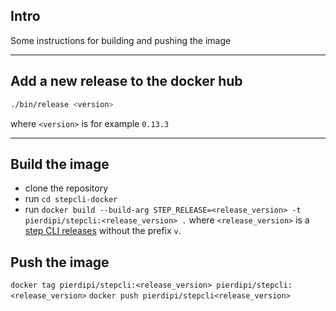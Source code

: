## Intro

Some instructions for building and pushing the image

---
## Add a new release to the docker hub
```bash
./bin/release <version>
```
where `<version>` is for example `0.13.3`

---
## Build the image 
- clone the repository
- run `cd stepcli-docker`
- run `docker build --build-arg STEP_RELEASE=<release_version> -t pierdipi/stepcli:<release_version> .` 
  where `<release_version>` is a [step CLI releases](https://github.com/smallstep/cli/releases/) 
  without the prefix `v`.

## Push the image
`docker tag pierdipi/stepcli:<release_version> pierdipi/stepcli:<release_version>`
`docker push pierdipi/stepcli<release_version>`
